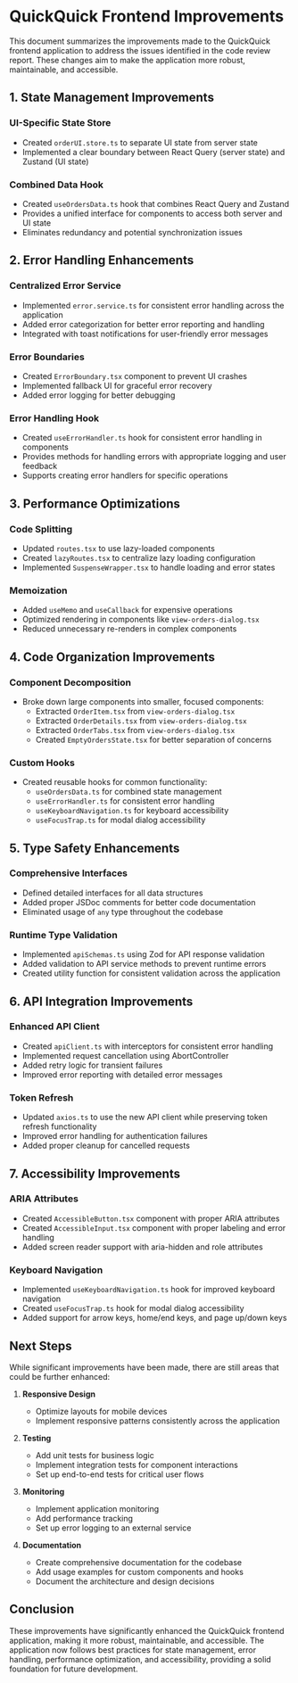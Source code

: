 # QuickQuick Frontend Improvements

This document summarizes the improvements made to the QuickQuick frontend application to address the issues identified in the code review report. These changes aim to make the application more robust, maintainable, and accessible.

## 1. State Management Improvements

### UI-Specific State Store
- Created `orderUI.store.ts` to separate UI state from server state
- Implemented a clear boundary between React Query (server state) and Zustand (UI state)

### Combined Data Hook
- Created `useOrdersData.ts` hook that combines React Query and Zustand
- Provides a unified interface for components to access both server and UI state
- Eliminates redundancy and potential synchronization issues

## 2. Error Handling Enhancements

### Centralized Error Service
- Implemented `error.service.ts` for consistent error handling across the application
- Added error categorization for better error reporting and handling
- Integrated with toast notifications for user-friendly error messages

### Error Boundaries
- Created `ErrorBoundary.tsx` component to prevent UI crashes
- Implemented fallback UI for graceful error recovery
- Added error logging for better debugging

### Error Handling Hook
- Created `useErrorHandler.ts` hook for consistent error handling in components
- Provides methods for handling errors with appropriate logging and user feedback
- Supports creating error handlers for specific operations

## 3. Performance Optimizations

### Code Splitting
- Updated `routes.tsx` to use lazy-loaded components
- Created `lazyRoutes.tsx` to centralize lazy loading configuration
- Implemented `SuspenseWrapper.tsx` to handle loading and error states

### Memoization
- Added `useMemo` and `useCallback` for expensive operations
- Optimized rendering in components like `view-orders-dialog.tsx`
- Reduced unnecessary re-renders in complex components

## 4. Code Organization Improvements

### Component Decomposition
- Broke down large components into smaller, focused components:
  - Extracted `OrderItem.tsx` from `view-orders-dialog.tsx`
  - Extracted `OrderDetails.tsx` from `view-orders-dialog.tsx`
  - Extracted `OrderTabs.tsx` from `view-orders-dialog.tsx`
  - Created `EmptyOrdersState.tsx` for better separation of concerns

### Custom Hooks
- Created reusable hooks for common functionality:
  - `useOrdersData.ts` for combined state management
  - `useErrorHandler.ts` for consistent error handling
  - `useKeyboardNavigation.ts` for keyboard accessibility
  - `useFocusTrap.ts` for modal dialog accessibility

## 5. Type Safety Enhancements

### Comprehensive Interfaces
- Defined detailed interfaces for all data structures
- Added proper JSDoc comments for better code documentation
- Eliminated usage of `any` type throughout the codebase

### Runtime Type Validation
- Implemented `apiSchemas.ts` using Zod for API response validation
- Added validation to API service methods to prevent runtime errors
- Created utility function for consistent validation across the application

## 6. API Integration Improvements

### Enhanced API Client
- Created `apiClient.ts` with interceptors for consistent error handling
- Implemented request cancellation using AbortController
- Added retry logic for transient failures
- Improved error reporting with detailed error messages

### Token Refresh
- Updated `axios.ts` to use the new API client while preserving token refresh functionality
- Improved error handling for authentication failures
- Added proper cleanup for cancelled requests

## 7. Accessibility Improvements

### ARIA Attributes
- Created `AccessibleButton.tsx` component with proper ARIA attributes
- Created `AccessibleInput.tsx` component with proper labeling and error handling
- Added screen reader support with aria-hidden and role attributes

### Keyboard Navigation
- Implemented `useKeyboardNavigation.ts` hook for improved keyboard navigation
- Created `useFocusTrap.ts` hook for modal dialog accessibility
- Added support for arrow keys, home/end keys, and page up/down keys

## Next Steps

While significant improvements have been made, there are still areas that could be further enhanced:

1. **Responsive Design**
   - Optimize layouts for mobile devices
   - Implement responsive patterns consistently across the application

2. **Testing**
   - Add unit tests for business logic
   - Implement integration tests for component interactions
   - Set up end-to-end tests for critical user flows

3. **Monitoring**
   - Implement application monitoring
   - Add performance tracking
   - Set up error logging to an external service

4. **Documentation**
   - Create comprehensive documentation for the codebase
   - Add usage examples for custom components and hooks
   - Document the architecture and design decisions

## Conclusion

These improvements have significantly enhanced the QuickQuick frontend application, making it more robust, maintainable, and accessible. The application now follows best practices for state management, error handling, performance optimization, and accessibility, providing a solid foundation for future development.